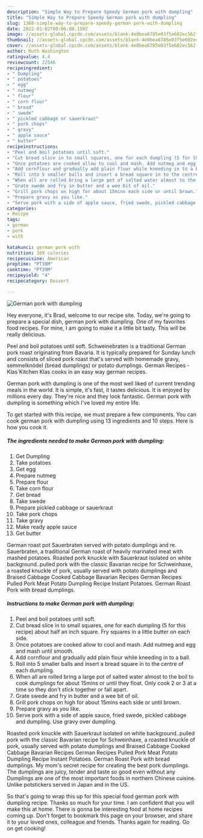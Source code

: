 ```yaml
---
description: "Simple Way to Prepare Speedy German pork with dumpling"
title: "Simple Way to Prepare Speedy German pork with dumpling"
slug: 1368-simple-way-to-prepare-speedy-german-pork-with-dumpling
date: 2022-01-02T00:06:08.150Z
image: //assets-global.cpcdn.com/assets/blank-4e0bea6785e03f5e602ec562f230caae08da540cada707380b4fe1bbebba43da.png
thumbnail: //assets-global.cpcdn.com/assets/blank-4e0bea6785e03f5e602ec562f230caae08da540cada707380b4fe1bbebba43da.png
cover: //assets-global.cpcdn.com/assets/blank-4e0bea6785e03f5e602ec562f230caae08da540cada707380b4fe1bbebba43da.png
author: Ruth Washington
ratingvalue: 4.4
reviewcount: 22546
recipeingredient:
- " Dumpling"
- " potatoes"
- " egg"
- " nutmeg"
- " flour"
- " corn flour"
- " bread"
- " swede"
- " pickled cabbage or sauerkraut"
- " pork chops"
- " gravy"
- " apple sauce"
- " butter"
recipeinstructions:
- "Peel and boil potatoes until soft."
- "Cut bread slice in to small squares, one for each dumpling (5 for this recipe) about half an inch square. Fry squares in a little butter on each side."
- "Once potatoes are cooked allow to cool and mash. Add nutmeg and egg and mash until smooth."
- "Add cornflour and gradually add plain flour while kneeding in to a ball."
- "Roll into 5 smaller balls and insert a bread square in to the centre of each dumpling."
- "When all are rolled bring a large pot of salted water almost to the boil to cook dumplings for about 15mins or until they float. Only cook 2 or 3 at a time so they don&#39;t stick together or fall apart."
- "Grate swede and fry in butter and a wee bit of oil."
- "Grill pork chops on high for about 15mins each side or until brown."
- "Prepare gravy as you like."
- "Serve pork with a side of apple sauce, fried swede, pickled cabbage and dumpling. Use gravy over dumpling."
categories:
- Recipe
tags:
- german
- pork
- with

katakunci: german pork with 
nutrition: 169 calories
recipecuisine: American
preptime: "PT38M"
cooktime: "PT39M"
recipeyield: "4"
recipecategory: Dessert

---
```



![German pork with dumpling](//assets-global.cpcdn.com/assets/blank-4e0bea6785e03f5e602ec562f230caae08da540cada707380b4fe1bbebba43da.png)

Hey everyone, it's Brad, welcome to our recipe site. Today, we're going to prepare a special dish, german pork with dumpling. One of my favorites food recipes. For mine, I am going to make it a little bit tasty. This will be really delicious.

Peel and boil potatoes until soft. Schweinebraten is a traditional German pork roast originating from Bavaria. It is typically prepared for Sunday lunch and consists of sliced pork roast that&#39;s served with homemade gravy, semmelknödel (bread dumplings) or potato dumplings. German Recipes - Klas´Kitchen Klas cooks in an easy way german recipes.

German pork with dumpling is one of the most well liked of current trending meals in the world. It is simple, it's fast, it tastes delicious. It is enjoyed by millions every day. They're nice and they look fantastic. German pork with dumpling is something which I've loved my entire life.


To get started with this recipe, we must prepare a few components. You can cook german pork with dumpling using 13 ingredients and 10 steps. Here is how you cook it.

<!--inarticleads1-->

##### The ingredients needed to make German pork with dumpling:

1. Get  Dumpling
1. Take  potatoes
1. Get  egg
1. Prepare  nutmeg
1. Prepare  flour
1. Take  corn flour
1. Get  bread
1. Take  swede
1. Prepare  pickled cabbage or sauerkraut
1. Take  pork chops
1. Take  gravy
1. Make ready  apple sauce
1. Get  butter


German roast pot Sauerbraten served with potato dumplings and re. Sauerbraten, a traditional German roast of heavily marinated meat with mashed potatoes. Roasted pork knuckle with Sauerkraut isolated on white background..pulled pork with the classic Bavarian recipe for Schweinhaxe, a roasted knuckle of pork, usually served with potato dumplings and Braised Cabbage Cooked Cabbage Bavarian Recipes German Recipes Pulled Pork Meat Potato Dumpling Recipe Instant Potatoes. German Roast Pork with bread dumplings. 

<!--inarticleads2-->

##### Instructions to make German pork with dumpling:

1. Peel and boil potatoes until soft.
1. Cut bread slice in to small squares, one for each dumpling (5 for this recipe) about half an inch square. Fry squares in a little butter on each side.
1. Once potatoes are cooked allow to cool and mash. Add nutmeg and egg and mash until smooth.
1. Add cornflour and gradually add plain flour while kneeding in to a ball.
1. Roll into 5 smaller balls and insert a bread square in to the centre of each dumpling.
1. When all are rolled bring a large pot of salted water almost to the boil to cook dumplings for about 15mins or until they float. Only cook 2 or 3 at a time so they don&#39;t stick together or fall apart.
1. Grate swede and fry in butter and a wee bit of oil.
1. Grill pork chops on high for about 15mins each side or until brown.
1. Prepare gravy as you like.
1. Serve pork with a side of apple sauce, fried swede, pickled cabbage and dumpling. Use gravy over dumpling.


Roasted pork knuckle with Sauerkraut isolated on white background..pulled pork with the classic Bavarian recipe for Schweinhaxe, a roasted knuckle of pork, usually served with potato dumplings and Braised Cabbage Cooked Cabbage Bavarian Recipes German Recipes Pulled Pork Meat Potato Dumpling Recipe Instant Potatoes. German Roast Pork with bread dumplings. My mom&#39;s secret recipe for creating the best pork dumplings. The dumplings are juicy, tender and taste so good even without any Dumplings are one of the most important foods in northern Chinese cuisine. Unlike potstickers served in Japan and in the US. 

So that's going to wrap this up for this special food german pork with dumpling recipe. Thanks so much for your time. I am confident that you will make this at home. There is gonna be interesting food at home recipes coming up. Don't forget to bookmark this page on your browser, and share it to your loved ones, colleague and friends. Thanks again for reading. Go on get cooking!
